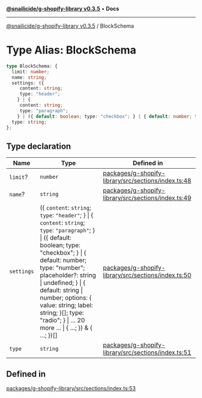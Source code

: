 [**@snailicide/g-shopify-library v0.3.5**](../README.md) • **Docs**

---

[@snailicide/g-shopify-library v0.3.5](../README.md) / BlockSchema

# Type Alias: BlockSchema

```ts
type BlockSchema: {
  limit: number;
  name: string;
  settings: ({
     content: string;
     type: "header";
    } | {
     content: string;
     type: "paragraph";
    } | ({ default: boolean; type: "checkbox"; } | { default: number; type: "number"; placeholder?: string | undefined; } | { default: string | number; options: { value: string; label: string; }[]; type: "radio"; } | ... 20 more ... | { ...; }) & { ...; })[];
  type: string;
};
```

## Type declaration

| Name       | Type                                                                                                                                                                                                                                                                                                                                                                           | Defined in                                                                                                                                                              |
| ---------- | ------------------------------------------------------------------------------------------------------------------------------------------------------------------------------------------------------------------------------------------------------------------------------------------------------------------------------------------------------------------------------ | ----------------------------------------------------------------------------------------------------------------------------------------------------------------------- |
| `limit`?   | `number`                                                                                                                                                                                                                                                                                                                                                                       | [packages/g-shopify-library/src/sections/index.ts:48](https://github.com/gbtunney/snailicide-monorepo/blob/master/packages/g-shopify-library/src/sections/index.ts#L48) |
| `name`?    | `string`                                                                                                                                                                                                                                                                                                                                                                       | [packages/g-shopify-library/src/sections/index.ts:49](https://github.com/gbtunney/snailicide-monorepo/blob/master/packages/g-shopify-library/src/sections/index.ts#L49) |
| `settings` | (\{ `content`: `string`; `type`: `"header"`; } \| \{ `content`: `string`; `type`: `"paragraph"`; } \| (\{ default: boolean; type: "checkbox"; } \| \{ default: number; type: "number"; placeholder?: string \| undefined; } \| \{ default: string \| number; options: \{ value: string; label: string; }\[]; type: "radio"; } \| ... 20 more ... \| \{ ...; }) & \{ ...; })\[] | [packages/g-shopify-library/src/sections/index.ts:50](https://github.com/gbtunney/snailicide-monorepo/blob/master/packages/g-shopify-library/src/sections/index.ts#L50) |
| `type`     | `string`                                                                                                                                                                                                                                                                                                                                                                       | [packages/g-shopify-library/src/sections/index.ts:51](https://github.com/gbtunney/snailicide-monorepo/blob/master/packages/g-shopify-library/src/sections/index.ts#L51) |

## Defined in

[packages/g-shopify-library/src/sections/index.ts:53](https://github.com/gbtunney/snailicide-monorepo/blob/master/packages/g-shopify-library/src/sections/index.ts#L53)
